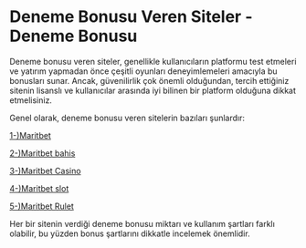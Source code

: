 # Deneme Bonusu Veren Siteler - Deneme Bonusu

Deneme bonusu veren siteler, genellikle kullanıcıların platformu test etmeleri ve yatırım yapmadan önce çeşitli oyunları deneyimlemeleri amacıyla bu bonusları sunar. Ancak, güvenilirlik çok önemli olduğundan, tercih ettiğiniz sitenin lisanslı ve kullanıcılar arasında iyi bilinen bir platform olduğuna dikkat etmelisiniz.

Genel olarak, deneme bonusu veren sitelerin bazıları şunlardır:

<a href="https://cutt.ly/0egCqLkm">1-)Maritbet</a>

<a href="https://cutt.ly/0egCqLkm">2-)Maritbet bahis</a>

<a href="https://cutt.ly/0egCqLkm">3-)Maritbet Casino</a>

<a href="https://cutt.ly/0egCqLkm">4-)Maritbet slot</a>

<a href="https://cutt.ly/0egCqLkm">5-)Maritbet Rulet</a>

Her bir sitenin verdiği deneme bonusu miktarı ve kullanım şartları farklı olabilir, bu yüzden bonus şartlarını dikkatle incelemek önemlidir.
